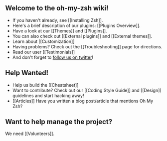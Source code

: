 ## Welcome to the oh-my-zsh wiki!

- If you haven't already, see [[Installing Zsh]].
- Here's a brief description of our plugins: [[Plugins Overview]].
- Have a look at our [[Themes]] and [[Plugins]].
- You can also check out [[External plugins]] and [[External themes]].
- Learn about [[Customization]]
- Having problems? Check out the [[Troubleshooting]] page for directions.
- Read our user [[Testimonials]]
- And don't forget to [follow us on twitter](http://twitter.com/ohmyzsh)!

## Help Wanted!

- Help us build the [[Cheatsheet]]
- Want to contribute? Check out our [[Coding Style Guide]] and [[Design]] guidelines and start hacking away!
- [[Articles]] Have you written a blog post/article that mentions Oh My Zsh?

## Want to help manage the project?

We need [[Volunteers]].
